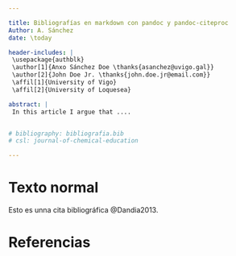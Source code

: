 ```yaml
---

title: Bibliografías en markdown con pandoc y pandoc-citeproc
Author: A. Sánchez
date: \today

header-includes: |
 \usepackage{authblk}
 \author[1]{Anxo Sánchez Doe \thanks{asanchez@uvigo.gal}}
 \author[2]{John Doe Jr. \thanks{john.doe.jr@email.com}}
 \affil[1]{University of Vigo}
 \affil[2]{University of Loquesea}

abstract: |
 In this article I argue that ....


# bibliography: bibliografia.bib
# csl: journal-of-chemical-education

---
```



# Texto normal

Esto es unna cita bibliográfica @Dandia2013.


# Referencias



